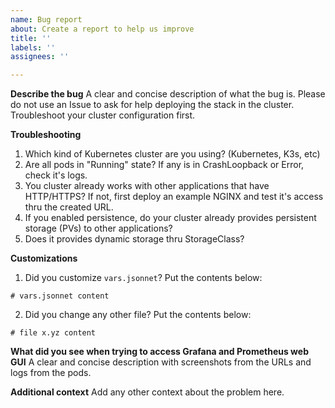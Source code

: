 ```yaml
---
name: Bug report
about: Create a report to help us improve
title: ''
labels: ''
assignees: ''

---
```


**Describe the bug**
A clear and concise description of what the bug is. Please do not use an Issue to ask for help deploying the stack in the cluster. Troubleshoot your cluster configuration first.

**Troubleshooting**

1. Which kind of Kubernetes cluster are you using? (Kubernetes, K3s, etc)
2. Are all pods in "Running" state? If any is in CrashLoopback or Error, check it's logs.
2. You cluster already works with other applications that have HTTP/HTTPS? If not, first deploy an example NGINX and test it's access thru the created URL.
3. If you enabled persistence, do your cluster already provides persistent storage (PVs) to other applications?
4. Does it provides dynamic storage thru StorageClass?

**Customizations**

1. Did you customize `vars.jsonnet`? Put the contents below:

```jsonnet
# vars.jsonnet content
```

2. Did you change any other file? Put the contents below:

```jsonnet
# file x.yz content
```

**What did you see when trying to access Grafana and Prometheus web GUI**
A clear and concise description with screenshots from the URLs and logs from the pods.

**Additional context**
Add any other context about the problem here.
